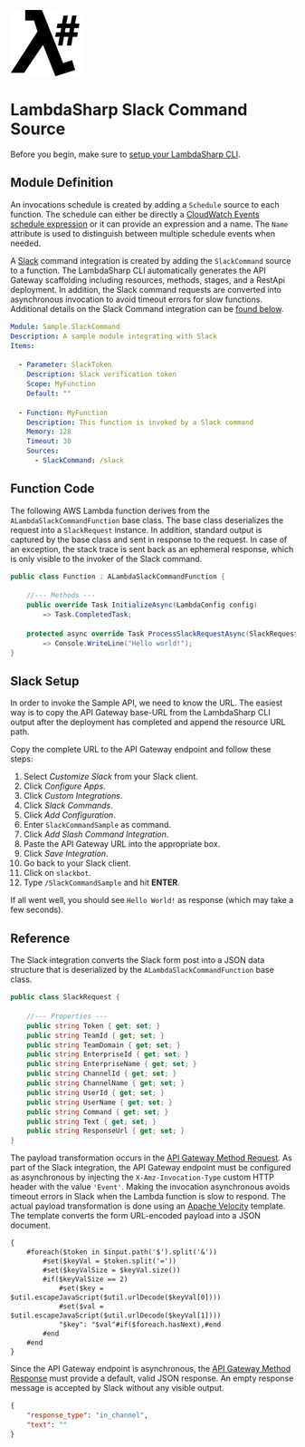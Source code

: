 ![λ#](../../src/DocFx/images/LambdaSharpLogo.png)

# LambdaSharp Slack Command Source

Before you begin, make sure to [setup your LambdaSharp CLI](https://lambdasharp.net/articles/Setup.html).

## Module Definition

An invocations schedule is created by adding a `Schedule` source to each function. The schedule can either be directly a [CloudWatch Events schedule expression](https://docs.aws.amazon.com/AmazonCloudWatch/latest/events/ScheduledEvents.html) or it can provide an expression and a name. The `Name` attribute is used to distinguish between multiple schedule events when needed.

A [Slack](https://slack.com) command integration is created by adding the `SlackCommand` source to a function. The LambdaSharp CLI automatically generates the API Gateway scaffolding including resources, methods, stages, and a RestApi deployment. In addition, the Slack command requests are converted into asynchronous invocation to avoid timeout errors for slow functions. Additional details on the Slack Command integration can be [found below](#reference).

```yaml
Module: Sample.SlackCommand
Description: A sample module integrating with Slack
Items:

  - Parameter: SlackToken
    Description: Slack verification token
    Scope: MyFunction
    Default: ""

  - Function: MyFunction
    Description: This function is invoked by a Slack command
    Memory: 128
    Timeout: 30
    Sources:
      - SlackCommand: /slack
```

## Function Code

The following AWS Lambda function derives from the `ALambdaSlackCommandFunction` base class. The base class deserializes the request into a `SlackRequest` instance. In addition, standard output is captured by the base class and sent in response to the request. In case of an exception, the stack trace is sent back as an ephemeral response, which is only visible to the invoker of the Slack command.

```csharp
public class Function : ALambdaSlackCommandFunction {

    //--- Methods ---
    public override Task InitializeAsync(LambdaConfig config)
        => Task.CompletedTask;

    protected async override Task ProcessSlackRequestAsync(SlackRequest request)
        => Console.WriteLine("Hello world!");
}
```

## Slack Setup

In order to invoke the Sample API, we need to know the URL. The easiest way is to copy the API Gateway base-URL
from the LambdaSharp CLI output after the deployment has completed and append the resource URL path.

Copy the complete URL to the API Gateway endpoint and follow these steps:
1. Select *Customize Slack* from your Slack client.
1. Click *Configure Apps*.
1. Click *Custom Integrations*.
1. Click *Slack Commands*.
1. Click *Add Configuration*.
1. Enter `SlackCommandSample` as command.
1. Click *Add Slash Command Integration*.
1. Paste the API Gateway URL into the appropriate box.
1. Click *Save Integration*.
1. Go back to your Slack client.
1. Click on `slackbot`.
1. Type `/SlackCommandSample` and hit **ENTER**.

If all went well, you should see `Hello World!` as response (which may take a few seconds).

## Reference

The Slack integration converts the Slack form post into a JSON data structure that is deserialized by the `ALambdaSlackCommandFunction` base class.

```csharp
public class SlackRequest {

    //--- Properties ---
    public string Token { get; set; }
    public string TeamId { get; set; }
    public string TeamDomain { get; set; }
    public string EnterpriseId { get; set; }
    public string EnterpriseName { get; set; }
    public string ChannelId { get; set; }
    public string ChannelName { get; set; }
    public string UserId { get; set; }
    public string UserName { get; set; }
    public string Command { get; set; }
    public string Text { get; set; }
    public string ResponseUrl { get; set; }
}
```

The payload transformation occurs in the [API Gateway Method Request](https://docs.aws.amazon.com/apigateway/latest/developerguide/api-gateway-method-settings-method-request.html). As part of the Slack integration, the API Gateway endpoint must be configured as asynchronous by injecting the `X-Amz-Invocation-Type` custom HTTP header with the value `'Event'`. Making the invocation asynchronous avoids timeout errors in Slack when the Lambda function is slow to respond. The actual payload transformation is done using an [Apache Velocity](http://velocity.apache.org/) template. The template converts the form URL-encoded payload into a JSON document.

```
{
    #foreach($token in $input.path('$').split('&'))
        #set($keyVal = $token.split('='))
        #set($keyValSize = $keyVal.size())
        #if($keyValSize == 2)
            #set($key = $util.escapeJavaScript($util.urlDecode($keyVal[0])))
            #set($val = $util.escapeJavaScript($util.urlDecode($keyVal[1])))
            "$key": "$val"#if($foreach.hasNext),#end
        #end
    #end
}
```

Since the API Gateway endpoint is asynchronous, the [API Gateway Method Response](https://docs.aws.amazon.com/apigateway/latest/developerguide/api-gateway-method-settings-method-response.html) must provide a default, valid JSON response. An empty response message is accepted by Slack without any visible output.

```json
{
    "response_type": "in_channel",
    "text": ""
}
```
